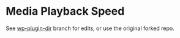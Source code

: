# Media Playback Speed

See [wp-plugin-dir](https://github.com/CODESIGN2/media-playback-speed/tree/wp-plugin-dir) branch for edits, or use the original forked repo.
